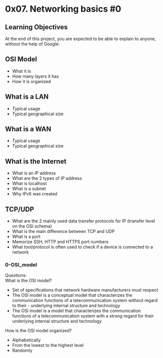 # 0x07. Networking basics #0

## Learning Objectives
At the end of this project, you are expected to be able to explain to anyone, without the help of Google:

## OSI Model
  - What it is
  - How many layers it has
  - How it is organized

## What is a LAN
  - Typical usage
  - Typical geographical size

## What is a WAN
  - Typical usage
  - Typical geographical size

## What is the Internet
  - What is an IP address
  - What are the 2 types of IP address
  - What is localhost
  - What is a subnet
  - Why IPv6 was created

## TCP/UDP
  - What are the 2 mainly used data transfer protocols for IP (transfer level on the OSI schema)
  - What is the main difference between TCP and UDP
  - What is a port
  - Memorize SSH, HTTP and HTTPS port numbers
  - What tool/protocol is often used to check if a device is connected to a network

### 0-OSI_model
Questions: <br>
What is the OSI model?
  - Set of specifications that network hardware manufacturers must respect
  - The OSI model is a conceptual model that characterizes the communication functions of a telecommunication system without regard to their - underlying internal structure and technology
  - The OSI model is a model that characterizes the communication functions of a telecommunication system with a strong regard for their underlying internal structure and technology

How is the OSI model organized?
  - Alphabetically
  - From the lowest to the highest level
  - Randomly
